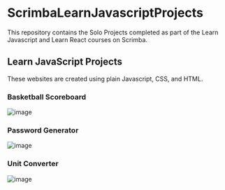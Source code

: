 # ScrimbaLearnJavascriptProjects
This repository contains the Solo Projects completed as part of the Learn Javascript and Learn React courses on Scrimba. 


## Learn JavaScript Projects
These websites are created using plain Javascript, CSS, and HTML.

### Basketball Scoreboard
![image](https://github.com/user-attachments/assets/950a46cd-b4d6-4112-99cd-add33f8a5c70)

### Password Generator
![image](https://github.com/user-attachments/assets/117c0db6-b357-4d93-97a5-081f8df20146)

### Unit Converter
![image](https://github.com/user-attachments/assets/ca1eee9f-9547-4c21-80a1-b4ac121f2d77)
